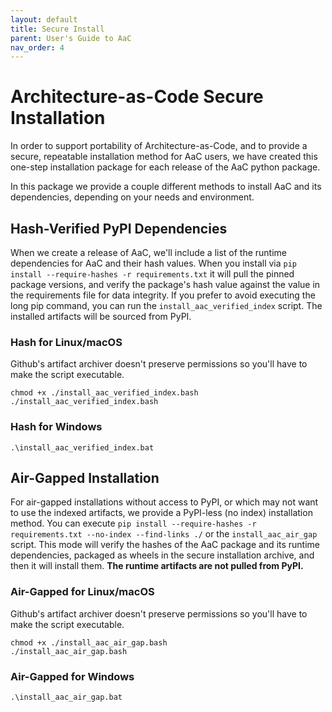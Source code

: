 ```yaml
---
layout: default
title: Secure Install
parent: User's Guide to AaC
nav_order: 4
---
```


# Architecture-as-Code Secure Installation
In order to support portability of Architecture-as-Code, and to provide a secure, repeatable installation method for AaC users, we have created
this one-step installation package for each release of the AaC python package.

In this package we provide a couple different methods to install AaC and its dependencies, depending on your needs and environment.

## Hash-Verified PyPI Dependencies
When we create a release of AaC, we'll include a list of the runtime dependencies for AaC and their hash values. When you install via `pip install --require-hashes -r requirements.txt`
it will pull the pinned package versions, and verify the package's hash value against the value in the requirements file for data integrity. If you prefer to avoid executing the long pip command, you can run the `install_aac_verified_index` script. The installed artifacts will be sourced from PyPI.

### Hash for Linux/macOS
Github's artifact archiver doesn't preserve permissions so you'll have to make the script executable.

```
chmod +x ./install_aac_verified_index.bash
./install_aac_verified_index.bash
```

### Hash for Windows

```
.\install_aac_verified_index.bat
```

## Air-Gapped Installation
For air-gapped installations without access to PyPI, or which may not want to use the indexed artifacts, we provide a PyPI-less (no index) installation method. You can execute `pip install --require-hashes -r requirements.txt --no-index --find-links ./` or the `install_aac_air_gap` script. This mode will verify the hashes of the AaC package and its runtime dependencies, packaged as wheels in the secure installation archive, and then it will install them. **The runtime artifacts are not pulled from PyPI.**

### Air-Gapped for Linux/macOS
Github's artifact archiver doesn't preserve permissions so you'll have to make the script executable.

```
chmod +x ./install_aac_air_gap.bash
./install_aac_air_gap.bash
```

### Air-Gapped for Windows

```
.\install_aac_air_gap.bat
```
